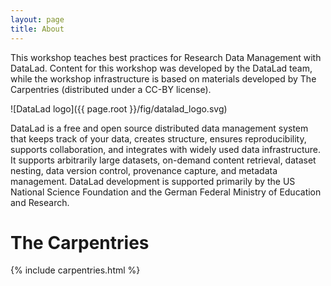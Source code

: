 ```yaml
---
layout: page
title: About
---
```


This workshop teaches best practices for Research Data Management with DataLad. Content for this workshop was developed by the DataLad team, while the workshop infrastructure
is based on materials developed by The Carpentries (distributed under a CC-BY license).

![DataLad logo]({{ page.root }}/fig/datalad_logo.svg)

DataLad is a free and open source distributed data management system that keeps track of your data, creates structure, ensures reproducibility, supports collaboration, and integrates with widely used data infrastructure. It supports arbitrarily large datasets, on-demand content retrieval, dataset nesting, data version control, provenance capture, and metadata management. DataLad development is supported primarily by the US National Science Foundation and the German Federal Ministry of Education and Research.

# The Carpentries

{% include carpentries.html %}


